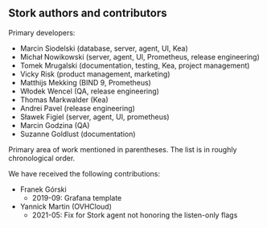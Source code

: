  Stork authors and contributors
------------------------------

Primary developers:

- Marcin Siodelski (database, server, agent, UI, Kea)
- Michał Nowikowski (server, agent, UI, Prometheus, release engineering)
- Tomek Mrugalski (documentation, testing, Kea, project management)
- Vicky Risk (product management, marketing)
- Matthijs Mekking (BIND 9, Prometheus)
- Włodek Wencel (QA, release engineering)
- Thomas Markwalder (Kea)
- Andrei Pavel (release engineering)
- Sławek Figiel (server, agent, UI, prometheus)
- Marcin Godzina (QA)
- Suzanne Goldlust (documentation)

Primary area of work mentioned in parentheses. The list is in
roughly chronological order.

We have received the following contributions:

 - Franek Górski
   - 2019-09: Grafana template
 - Yannick Martin (OVHCloud)
   - 2021-05: Fix for Stork agent not honoring the listen-only flags

